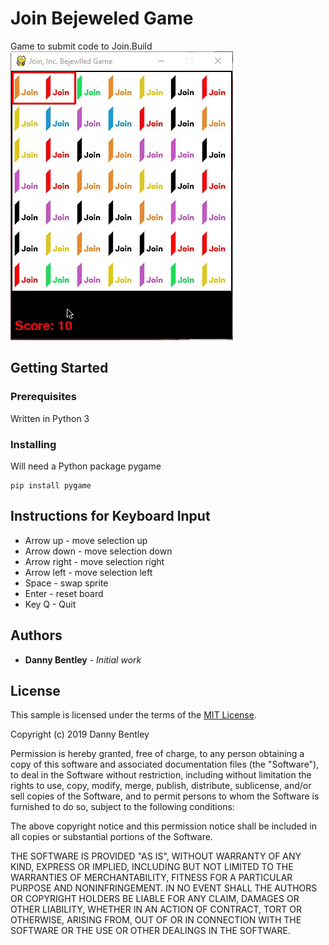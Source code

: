 # Join Bejeweled Game

Game to submit code to Join.Build
![alt text](https://raw.githubusercontent.com/dannysbentley/Bejeweled_Join/master/gif/JoinGame.gif)

## Getting Started



### Prerequisites

Written in Python 3


### Installing

Will need a Python package pygame 

```
pip install pygame
```

## Instructions for Keyboard Input

* Arrow up - move selection up
* Arrow down - move selection down
* Arrow right - move selection right
* Arrow left - move selection left
* Space - swap sprite
* Enter - reset board 
* Key Q - Quit


## Authors

* **Danny Bentley** - *Initial work*

## License

This sample is licensed under the terms of the [MIT License](https://opensource.org/licenses/MIT).

Copyright (c) 2019 Danny Bentley

Permission is hereby granted, free of charge, to any person obtaining a copy of this software and associated documentation files (the "Software"), to deal in the Software without restriction, including without limitation the rights to use, copy, modify, merge, publish, distribute, sublicense, and/or sell copies of the Software, and to permit persons to whom the Software is furnished to do so, subject to the following conditions:

The above copyright notice and this permission notice shall be included in all copies or substantial portions of the Software.

THE SOFTWARE IS PROVIDED "AS IS", WITHOUT WARRANTY OF ANY KIND, EXPRESS OR IMPLIED, INCLUDING BUT NOT LIMITED TO THE WARRANTIES OF MERCHANTABILITY, FITNESS FOR A PARTICULAR PURPOSE AND NONINFRINGEMENT. IN NO EVENT SHALL THE AUTHORS OR COPYRIGHT HOLDERS BE LIABLE FOR ANY CLAIM, DAMAGES OR OTHER LIABILITY, WHETHER IN AN ACTION OF CONTRACT, TORT OR OTHERWISE, ARISING FROM, OUT OF OR IN CONNECTION WITH THE SOFTWARE OR THE USE OR OTHER DEALINGS IN THE SOFTWARE.

